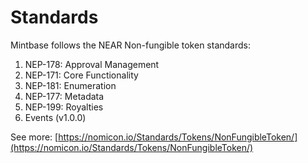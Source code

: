 # Standards

Mintbase follows the NEAR Non-fungible token standards:

1. NEP-178: Approval Management&#x20;
2. NEP-171: Core Functionality&#x20;
3. NEP-181: Enumeration&#x20;
4. NEP-177: Metadata&#x20;
5. NEP-199: Royalties&#x20;
6. Events (v1.0.0)

See more: [https://nomicon.io/Standards/Tokens/NonFungibleToken/](https://nomicon.io/Standards/Tokens/NonFungibleToken/)
